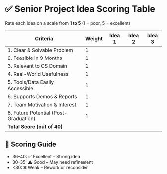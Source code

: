 # ✅ Senior Project Idea Scoring Table

Rate each idea on a scale from **1 to 5** (1 = poor, 5 = excellent)

| Criteria                              | Weight | Idea 1 | Idea 2 | Idea 3 |
|---------------------------------------|--------|--------|--------|--------|
| 1. Clear & Solvable Problem           | 1      |        |        |        |
| 2. Feasible in 9 Months               | 1      |        |        |        |
| 3. Relevant to CS Domain              | 1      |        |        |        |
| 4. Real-World Usefulness              | 1      |        |        |        |
| 5. Tools/Data Easily Accessible       | 1      |        |        |        |
| 6. Supports Demos & Reports           | 1      |        |        |        |
| 7. Team Motivation & Interest         | 1      |        |        |        |
| 8. Future Potential (Post-Graduation) | 1      |        |        |        |
| **Total Score (out of 40)**           |        |        |        |        |

## 🧠 Scoring Guide
- 36–40: ✅ Excellent – Strong idea
- 30–35: ⚠️ Good – May need refinement
- <30: ❌ Weak – Rework or reconsider
